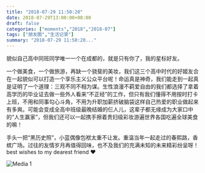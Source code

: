 ```yaml
---
title: "2018-07-29 11:50:20"
date: 2018-07-29T13:00:00+08:00
draft: false
categories: ["moments","2018","2018-07"]
tags: ["朋友圈","生活记录"]
summary: "2018-07-29 11:50:20..."
---
```


貌似自己高中同班同学唯一一个在成都的，就是只有你了，我的星标好友。

一个做美食，一个做旅游，再缺一个骁斐的美妆，我们这三个高中时代的好姬友合在一起貌似可以打造一个享乐主义公众平台呢！命运真是神奇，我们能走到一起真是证明了一个道理：三观不同不相为谋。生性浪漫不羁爱自由的我们都选择了拿着高学历的毕业证去做一些外人看来“不正经”的工作，但只有我们懂得不用按时打卡上班，不用和同事勾心斗角，不用为升职加薪挤破脑袋这样自己热爱的职业做起来有多爽。可能会变成全高中班级最晚结婚的仨人儿，这辈子都无缘成为大家口中的“人生赢家”，但我们还可以一起携手擦着贵妇级彩妆游遍世界各国吃遍全球美食的嘛！

手头一把“黑历史照”，小蓝偶像包袱太重不让发。重温当年一起走过的春熙路，香槟广场。过往的友情岁月再值得回味，也不及我们的充满未知的未来精彩纷呈呀！best wishes to my dearest friend ❤️

![Media 1](/Moments/photos/2018-07-29/201807291150200.jpg)

